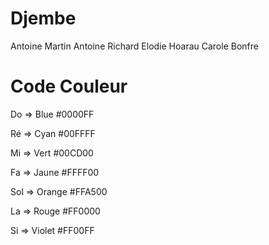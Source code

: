 # Djembe

Antoine Martin
Antoine Richard
Elodie Hoarau
Carole Bonfre

# Code Couleur

Do => Blue #0000FF

Ré => Cyan #00FFFF

Mi => Vert #00CD00

Fa => Jaune #FFFF00

Sol => Orange #FFA500

La => Rouge #FF0000

Si => Violet #FF00FF

